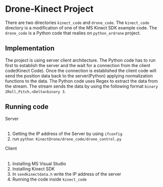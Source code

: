 Drone-Kinect Project
====================

There are two directories ``kinect_code`` and ``drone_code``. The ``kinect_code`` directory is a modification of one of the MS Kinect SDK example code. The ``drone_code`` is a Python code that realies on ``python_ardrone`` project. 

Implementation
--------------

The project is using server client architecture. The Python code has to run first to establish the server and the wait for a connection from the client code(Kinect Code). Once the connection is established the client code will send the position data back to the server(Python) applying normalization functions to the data. The Python code uses Regex to extract the data from the stream. The stream sends the data by using the following format ``binary 2Roll,Pitch,<Delta>binary 3``. 


Running code 
------------

Server
######

1. Getting the IP address of the Server by using ``ifconfig``
2. run ``python KinectDrone/drone_code/drone_control.py``


Client
######

1. Installing MS Visual Studio
2. Installing Kinect SDK
3. In ``sendkinectdata.h`` write the IP address of the server
4. Running the code inside ``kinect_code``
